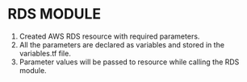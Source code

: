 # RDS MODULE
1. Created AWS RDS resource with required parameters.
2. All the parameters are declared as variables and stored in the variables.tf file.
3. Parameter values will be passed to resource while calling the RDS module.
